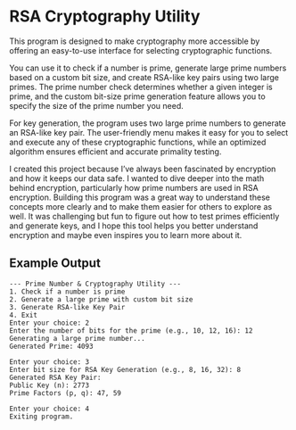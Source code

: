 # RSA Cryptography Utility

This program is designed to make cryptography more accessible by offering an easy-to-use interface for selecting cryptographic functions.

You can use it to check if a number is prime, generate large prime numbers based on a custom bit size, and create RSA-like key pairs using two large primes. The prime number check determines whether a given integer is prime, and the custom bit-size prime generation feature allows you to specify the size of the prime number you need.

For key generation, the program uses two large prime numbers to generate an RSA-like key pair. The user-friendly menu makes it easy for you to select and execute any of these cryptographic functions, while an optimized algorithm ensures efficient and accurate primality testing.

I created this project because I’ve always been fascinated by encryption and how it keeps our data safe. I wanted to dive deeper into the math behind encryption, particularly how prime numbers are used in RSA encryption. Building this program was a great way to understand these concepts more clearly and to make them easier for others to explore as well. It was challenging but fun to figure out how to test primes efficiently and generate keys, and I hope this tool helps you better understand encryption and maybe even inspires you to learn more about it.

## Example Output
```
--- Prime Number & Cryptography Utility ---
1. Check if a number is prime
2. Generate a large prime with custom bit size
3. Generate RSA-like Key Pair
4. Exit
Enter your choice: 2
Enter the number of bits for the prime (e.g., 10, 12, 16): 12
Generating a large prime number...
Generated Prime: 4093

Enter your choice: 3
Enter bit size for RSA Key Generation (e.g., 8, 16, 32): 8
Generated RSA Key Pair:
Public Key (n): 2773
Prime Factors (p, q): 47, 59

Enter your choice: 4
Exiting program.

```

